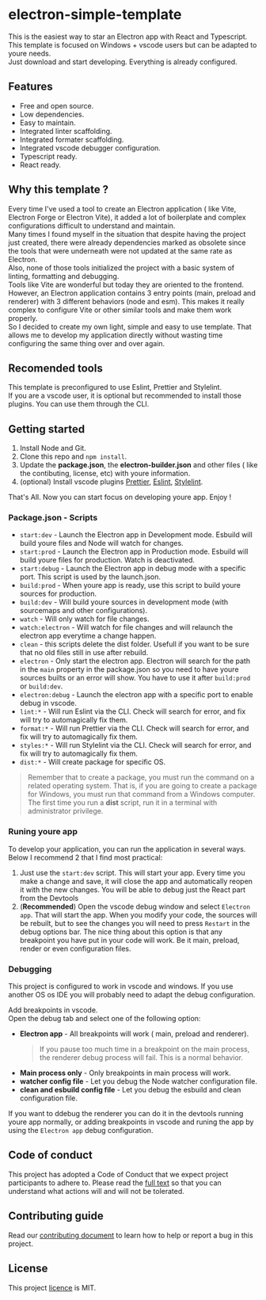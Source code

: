 # electron-simple-template

This is the easiest way to star an Electron app with React and Typescript.  
This template is focused on Windows + vscode users but can be adapted to youre needs.  
Just download and start developing. Everything is already configured.

## Features

- Free and open source.
- Low dependencies.
- Easy to maintain.
- Integrated linter scaffolding.
- Integrated formater scaffolding.
- Integrated vscode debugger configuration.
- Typescript ready.
- React ready.

## Why this template ?

Every time I've used a tool to create an Electron application ( like Vite, Electron Forge or Electron Vite), it added a lot of boilerplate and complex configurations difficult to understand and maintain.  
Many times I found myself in the situation that despite having the project just created, there were already dependencies marked as obsolete since the tools that were underneath were not updated at the same rate as Electron.  
Also, none of those tools initialized the project with a basic system of linting, formatting and debugging.  
Tools like Vite are wonderful but today they are oriented to the frontend. However, an Electron application contains 3 entry points (main, preload and renderer) with 3 different behaviors (node and esm). This makes it really complex to configure Vite or other similar tools and make them work properly.  
So I decided to create my own light, simple and easy to use template. That allows me to develop my application directly without wasting time configuring the same thing over and over again.

## Recomended tools

This template is preconfigured to use Eslint, Prettier and Stylelint.  
If you are a vscode user, it is optional but recommended to install those plugins.
You can use them through the CLI.

## Getting started

1. Install Node and Git.
2. Clone this repo and `npm install`.
3. Update the **package.json**, the **electron-builder.json** and other files ( like the contibuting, license, etc) with youre information.
4. (optional) Install vscode plugins [Prettier](https://marketplace.visualstudio.com/items?itemName=esbenp.prettier-vscode), [Eslint](https://marketplace.visualstudio.com/items?itemName=dbaeumer.vscode-eslint), [Stylelint](https://marketplace.visualstudio.com/items?itemName=stylelint.vscode-stylelint).

That's All. Now you can start focus on developing youre app. Enjoy !

### Package.json - Scripts

- `start:dev` - Launch the Electron app in Development mode. Esbuild will build youre files and Node will watch for changes.
- `start:prod` - Launch the Electron app in Production mode. Esbuild will build youre files for production. Watch is deactivated.
- `start:debug` - Launch the Electron app in debug mode with a specific port. This script is used by the launch.json.
- `build:prod` - When youre app is ready, use this script to build youre sources for production.
- `build:dev` - Will build youre sources in development mode (with sourcemaps and other configurations).
- `watch` - Will only watch for file changes.
- `watch:electron` - Will watch for file changes and will relaunch the electron app everytime a change happen.
- `clean` - this scripts delete the dist folder. Usefull if you want to be sure that no old files still in use after rebuild.
- `electron` - Only start the electron app. Electron will search for the path in the `main` property in the package.json so you need to have youre sources builts or an error will show. You have to use it after `build:prod` or `build:dev`.
- `electron:debug` - Launch the electron app with a specific port to enable debug in vscode.
- `lint:*` - Will run Eslint via the CLI. Check will search for error, and fix will try to automagically fix them.
- `format:*` - Will run Prettier via the CLI. Check will search for error, and fix will try to automagically fix them.
- `styles:*` - Will run Stylelint via the CLI. Check will search for error, and fix will try to automagically fix them.
- `dist:*` - Will create package for specific OS.

> Remember that to create a package, you must run the command on a related operating system. That is, if you are going to create a package for Windows, you must run that command from a Windows computer.  
> The first time you run a **dist** script, run it in a terminal with administrator privilege.

### Runing youre app

To develop your application, you can run the application in several ways. Below I recommend 2 that I find most practical:

1. Just use the `start:dev` script. This will start your app. Every time you make a change and save, it will close the app and automatically reopen it with the new changes. You will be able to debug just the React part from the Devtools
2. (**Recommended**) Open the vscode debug window and select `Electron app`. That will start the app. When you modify your code, the sources will be rebuilt, but to see the changes you will need to press `Restart` in the debug options bar. The nice thing about this option is that any breakpoint you have put in your code will work. Be it main, preload, render or even configuration files.

### Debugging

This project is configured to work in vscode and windows. If you use another OS os IDE you will probably need to adapt the debug configuration.

Add breakpoints in vscode.  
Open the debug tab and select one of the following option:

- **Electron app** - All breakpoints will work ( main, preload and renderer).
  > If you pause too much time in a breakpoint on the main process, the renderer debug process will fail. This is a normal behavior.
- **Main process only** - Only breakpoints in main process will work.
- **watcher config file** - Let you debug the Node watcher configuration file.
- **clean and esbuild config file** - Let you debug the esbuild and clean configuration file.

If you want to ddebug the renderer you can do it in the devtools running youre app normally, or adding breakpoints in vscode and runing the app by using the `Electron app` debug configuration.

## Code of conduct

This project has adopted a Code of Conduct that we expect project participants to adhere to. Please read the [full text](./CODE_OF_CONDUCT.md) so that you can understand what actions will and will not be tolerated.

## Contributing guide

Read our [contributing document](./CONTRIBUTING.md) to learn how to help or report a bug in this project.

## License

This project [licence](./LICENSE) is MIT.
